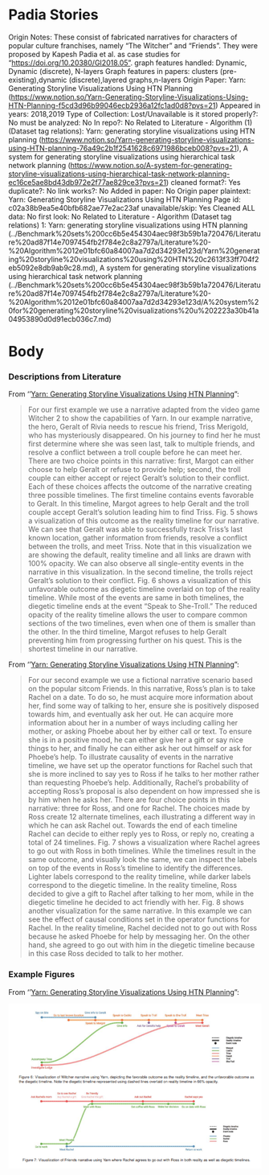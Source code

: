 # Padia Stories

Origin Notes: These consist of fabricated narratives for characters of popular culture franchises, namely “The Witcher” and “Friends”. They were proposed by Kapesh Padia et al. as case studies for “https://doi.org/10.20380/GI2018.05”.
graph features handled: Dynamic, Dynamic (discrete), N-layers
Graph features in papers: clusters (pre-existing),dynamic (discrete),layered graphs,n-layers
Origin Paper: Yarn: Generating Storyline Visualizations Using HTN Planning (https://www.notion.so/Yarn-Generating-Storyline-Visualizations-Using-HTN-Planning-f5cd3d96b99046ecb2936a12fc1ad0d8?pvs=21)
Appeared in years: 2018,2019
Type of Collection: Lost/Unavailable
is it stored properly?: No
must be analyzed: No
In repo?: No
Related to Literature - Algorithm (1) (Dataset tag relations): Yarn: generating storyline visualizations using HTN planning (https://www.notion.so/Yarn-generating-storyline-visualizations-using-HTN-planning-76a49c2b1f2541628c6971986bceb008?pvs=21), A system for generating storyline visualizations using hierarchical task network planning (https://www.notion.so/A-system-for-generating-storyline-visualizations-using-hierarchical-task-network-planning-ec16ce5ae8bd43db972e2f77ae829ce3?pvs=21)
cleaned format?: Yes
duplicate?: No
link works?: No
Added in paper: No
Origin paper plaintext: Yarn: Generating Storyline Visualizations Using HTN Planning
Page id: c02a38b9ea5e40bfb682ae77e2ac23af
unavailable/skip: Yes
Cleaned ALL data: No
first look: No
Related to Literature - Algorithm (Dataset tag relations) 1: Yarn: generating storyline visualizations using HTN planning (../Benchmark%20sets%200cc6b5e454304aec98f3b59b1a720476/Literature%20ad87f14e7097454fb2f784e2c8a2797a/Literature%20-%20Algorithm%2012e01bfc60a84007aa7d2d34293e123d/Yarn%20generating%20storyline%20visualizations%20using%20HTN%20c2613f33ff704f2eb5092e8db9ab9c28.md), A system for generating storyline visualizations using hierarchical task network planning (../Benchmark%20sets%200cc6b5e454304aec98f3b59b1a720476/Literature%20ad87f14e7097454fb2f784e2c8a2797a/Literature%20-%20Algorithm%2012e01bfc60a84007aa7d2d34293e123d/A%20system%20for%20generating%20storyline%20visualizations%20u%202223a30b41a04953890d0d91ecb036c7.md)

# Body

### Descriptions from Literature

From ‘’[Yarn: Generating Storyline Visualizations Using HTN Planning](https://doi.org/10.20380/GI2018.05)”:

> For our first example we use a narrative adapted from the video game Witcher 2 to show the capabilities of Yarn. In our example narrative, the hero, Geralt of Rivia needs to rescue his friend, Triss Merigold, who has mysteriously disappeared. On his journey to find her he must first determine where she was seen last, talk to multiple friends, and resolve a conflict between a troll couple before he can meet her.
There are two choice points in this narrative: first, Margot can either choose to help Geralt or refuse to provide help; second, the troll couple can either accept or reject Geralt’s solution to their conflict. Each of these choices affects the outcome of the narrative creating three possible timelines.
The first timeline contains events favorable to Geralt. In this timeline, Margot agrees to help Geralt and the troll couple accept Geralt’s solution leading him to find Triss. Fig. 5 shows a visualization of this outcome as the reality timeline for our narrative. We can see that Geralt was able to successfully track Triss’s last known location, gather information from friends, resolve a conflict between the trolls, and meet Triss. Note that in this visualization we are showing the default, reality timeline and all links are drawn with 100% opacity. We can also observe all single-entity events in the narrative in this visualization.
In the second timeline, the trolls reject Geralt’s solution to their conflict. Fig. 6 shows a visualization of this unfavorable outcome as diegetic timeline overlaid on top of the reality timeline. While most of the events are same in both timelines, the diegetic timeline ends at the event “Speak to She-Troll.” The reduced opacity of the reality timeline allows the user to compare common sections of the two timelines, even when one of them is smaller than the other.
In the third timeline, Margot refuses to help Geralt preventing him from progressing further on his quest. This is the shortest timeline in our narrative.
> 

From ‘’[Yarn: Generating Storyline Visualizations Using HTN Planning](https://doi.org/10.20380/GI2018.05)”:

> For our second example we use a fictional narrative scenario based on the popular sitcom Friends.
In this narrative, Ross’s plan is to take Rachel on a date. To do so, he must acquire more information about her, find some way of talking to her, ensure she is positively disposed towards him, and eventually ask her out. He can acquire more information about her in a number of ways including calling her mother, or asking Phoebe about her by either call or text. To ensure she is in a positive mood, he can either give her a gift or say nice things to her, and finally he can either ask her out himself or ask for Phoebe’s help. To illustrate causality of events in the narrative timeline, we have set up the operator functions for Rachel such that she is more inclined to say yes to Ross if he talks to her mother rather than requesting Phoebe’s help. Additionally, Rachel’s probability of accepting Ross’s proposal is also dependent on how impressed she is by him when he asks her.
There are four choice points in this narrative: three for Ross, and one for Rachel. The choices made by Ross create 12 alternate timelines, each illustrating a different way in which he can ask Rachel out. Towards the end of each timeline Rachel can decide to either reply yes to Ross, or reply no, creating a total of 24 timelines.
Fig. 7 shows a visualization where Rachel agrees to go out with Ross in both timelines. While the timelines result in the same outcome, and visually look the same, we can inspect the labels on top of the events in Ross’s timeline to identify the differences. Lighter labels correspond to the reality timeline, while darker labels correspond to the diegetic timeline. In the reality timeline, Ross decided to give a gift to Rachel after talking to her mom, while in the diegetic timeline he decided to act friendly with her.
Fig. 8 shows another visualization for the same narrative. In this example we can see the effect of causal conditions set in the operator functions for Rachel. In the reality timeline, Rachel decided not to go out with Ross because he asked Phoebe for help by messaging her. On the other hand, she agreed to go out with him in the diegetic timeline because in this case Ross decided to talk to her mother.
> 

### Example Figures

From ‘’[Yarn: Generating Storyline Visualizations Using HTN Planning](https://doi.org/10.20380/GI2018.05)”:

![Untitled](Padia%20Stories%20c02a38b9ea5e40bfb682ae77e2ac23af/Untitled.png)